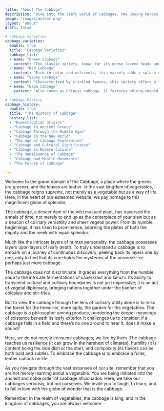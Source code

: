 ```yaml
---
title: "About The Cabbage"
description: "Dive into the leafy world of cabbages, the unsung heroes of the vegetable kingdom."
image: "images/author.png"
layout: "about"
draft: false

# cabbage varieties
cabbage_varieties:
  enable: true
  title: "Cabbage Varieties"
  cabbage_list:
  - name: "Green Cabbage"
    content: "The classic variety, known for its dense-leaved heads and a slightly peppery flavor."
  - name: "Red Cabbage"
    content: "Rich in color and nutrients, this variety adds a splash of color and a slightly earthier flavor to dishes."
  - name: "Savoy Cabbage"
    content: "Characterized by crinkled leaves, this variety offers a tender texture and a mild, sweet taste."
  - name: "Napa Cabbage"
    content: "Also known as Chinese cabbage, it features oblong-shaped heads with crisp, light green leaves, perfect for salads and stir-fries."

# cabbage history
cabbage_history:
  enable: true
  title: "The History of Cabbage"
  history_list:
  - "Domestication Origins"
  - "Cabbage in Ancient Greece"
  - "Cabbage Through the Middle Ages"
  - "Cabbage in the New World"
  - "The Age of Cabbage Exploration"
  - "Cabbage and Cultural Significance"
  - "Cabbage in Modern Cuisine"
  - "The Renaissance of Cabbage"
  - "Cabbage and Health Movements"
  - "The Future of Cabbage"

---
```



Welcome to the grand domain of the Cabbage, a place where the greens are greener, and the leaves are leafier. In the vast kingdom of vegetables, the cabbage reigns supreme, not merely as a vegetable but as a way of life. Here, in the heart of our esteemed website, we pay homage to this magnificent globe of splendor.

The cabbage, a descendant of the wild mustard plant, has traversed the annals of time, not merely to end up as the centerpiece of your slaw but as a beacon of culinary versatility and sheer vegetal power. From its humble beginnings, it has risen to prominence, adorning the plates of both the mighty and the meek with equal splendor.

Much like the intricate layers of human personality, the cabbage possesses layers upon layers of leafy depth. To truly understand a cabbage is to embark on a journey of continuous discovery, peeling back its layers one by one, only to find that its core holds the mysteries of the universe—or perhaps just more cabbage.

The cabbage does not discriminate. It graces everything from the humble soup to the intricate fermentations of sauerkraut and kimchi. Its ability to transcend cultural and culinary boundaries is not just impressive; it is an act of vegetal diplomacy, bringing nations together under the banner of coleslaw and stir-fries.

But to view the cabbage through the lens of culinary utility alone is to miss the forest for the trees—or, more aptly, the garden for the vegetables. The cabbage is a philosopher among produce, pondering the deeper meanings of existence beneath its leafy exterior. It challenges us to consider: if a cabbage falls in a field and there’s no one around to hear it, does it make a sound?

Here, we do not merely consume cabbages; we live by them. The cabbage teaches us resilience (it can grow in the harshest of climates), humility (it is content being the side dish or the star), and complexity (its flavors can be both bold and subtle). To embrace the cabbage is to embrace a fuller, leafier outlook on life.

As you navigate through the vast expanses of our site, remember that you are not merely learning about a vegetable. You are being initiated into the ancient and noble order of cabbage aficionados. Here, we take our cabbages seriously, but not ourselves. We invite you to laugh, to learn, and to fall in love with the globe of wonder that is the cabbage.

Remember, in the realm of vegetables, the cabbage is king, and in the kingdom of cabbages, you are always welcome.